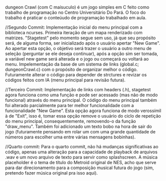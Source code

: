 dungeon Crawl (com C maísuculo) é um jogo simples em C feito como trabalho de programação no Centro Universitário Do Pará. O foco do trabalho é praticar o conteúudo de programação trabalhado em aula.

//Segundo Commit:
Implementação inicial do menu principal com a biblioteca ncurses. Primeira iteração de um mapa renderizado com matrizes.
"Stagetest" pelo momento segue sem uso, já que seu propósito será, de alguma forma, ser inicializado após o usuário apertar "New Game". Ao apertar esta opção, o objetivo será trazer o usuário a outro menu de seleção (perguntar se ele deseja continuar), após a opção sim ser tomada, a variável new game será alterada e o jogo ou começará ou voltará ao menu.
Impelementação da base de um sistema de links (global.c; dungeonCrawl.c) com o propósito de organizar melhor o código. Futuramente alterar o código para depender de strctures e revizar os códigos feitos com IA (menu principal para revisão futura).


//Terceiro Commit:
Implementação de links com headers (.h), stagetest agora funciona como uma função e pode ser acessado (mas não de modo funcional) através do menu principal. O código do menu principal também foi alterado parcialmente para ter melhor funcionalidade com a funcionalidade "New Game". Esta opção agora funciona de modo verossímil à de "Exit", isso é, tomar essa opção remove o usuário do ciclo de repetição do menu principal, consequentemente, removendo-o da função "draw_menu".
Também foi adicionado um texto bobo na hora de sair do jogo (futuramente pensando em rolar um com uma grande quantidade de números para escolher uma entre várias mensagens bobinhas).

//Quarto commit:
Para o quarto commit, não há mudanças significativas ao código, apenas uma alteração para a capacidade de playback de arquivos .wav e um novo arquivo de texto para servir como splashscreen. A música placeholder é o tema de título do Metroid original de NES, acho que serve para dar direcionamento para a composição musical futura do jogo (sim, pretendo fazer música original pra isso aqui).
